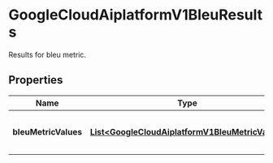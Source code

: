 

# GoogleCloudAiplatformV1BleuResults

Results for bleu metric.

## Properties

| Name | Type | Description | Notes |
|------------ | ------------- | ------------- | -------------|
|**bleuMetricValues** | [**List&lt;GoogleCloudAiplatformV1BleuMetricValue&gt;**](GoogleCloudAiplatformV1BleuMetricValue.md) | Output only. Bleu metric values. |  [optional] |



